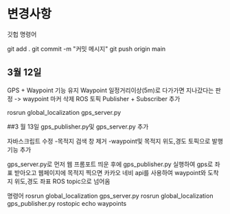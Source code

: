# 변경사항

깃헙 명령어

git add .
git commit -m "커밋 메시지"
git push origin main

## 3월 12일
GPS + Waypoint 기능 유지
Waypoint 일정거리이상(5m)로 다가가면 지나갔다는 판정 -> waypoint 마커 삭제
ROS 토픽 Publisher + Subscriber 추가

rosrun global_localization gps_server.py



##3 월 13일
gps_publisher.py및 gps_server.py 추가

자바스크립트 수정
-목적지 검색 창 제거
-waypoint및 목적지 위도,경도 토픽으로 발행 기능 추가

gps_server.py로 먼저 웹 프롬포트 띄운 후에 gps_publisher.py 실행하여 gps로 좌표 받아오고 웹페이지에 목적지 찍으면 
카카오 네비 api를 사용하여 waypoint와 도착지 위도,경도 좌표 ROS topic으로 넘어옴 

명령어
rosrun global_localization gps_server.py
rosrun global_localization gps_publisher.py
rostopic echo waypoints


